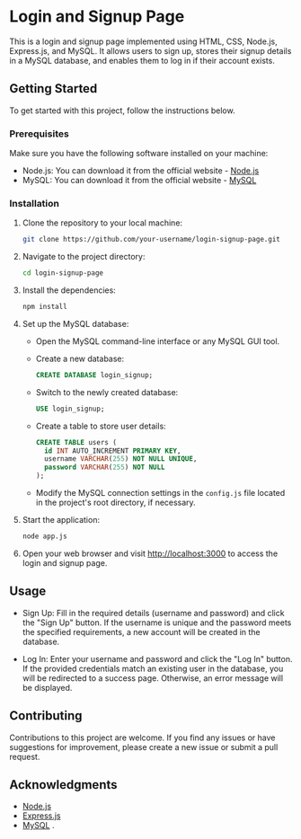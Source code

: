 # Login and Signup Page

This is a login and signup page implemented using HTML, CSS, Node.js, Express.js, and MySQL. It allows users to sign up, stores their signup details in a MySQL database, and enables them to log in if their account exists.

## Getting Started

To get started with this project, follow the instructions below.

### Prerequisites

Make sure you have the following software installed on your machine:

- Node.js: You can download it from the official website - [Node.js](https://nodejs.org)
- MySQL: You can download it from the official website - [MySQL](https://www.mysql.com/)

### Installation

1. Clone the repository to your local machine:

   ```bash
   git clone https://github.com/your-username/login-signup-page.git
   ```

2. Navigate to the project directory:

   ```bash
   cd login-signup-page
   ```

3. Install the dependencies:

   ```bash
   npm install
   ```

4. Set up the MySQL database:

   - Open the MySQL command-line interface or any MySQL GUI tool.
   - Create a new database:

     ```sql
     CREATE DATABASE login_signup;
     ```

   - Switch to the newly created database:

     ```sql
     USE login_signup;
     ```

   - Create a table to store user details:

     ```sql
     CREATE TABLE users (
       id INT AUTO_INCREMENT PRIMARY KEY,
       username VARCHAR(255) NOT NULL UNIQUE,
       password VARCHAR(255) NOT NULL
     );
     ```

   - Modify the MySQL connection settings in the `config.js` file located in the project's root directory, if necessary.

5. Start the application:

   ```bash
   node app.js
   ```

6. Open your web browser and visit [http://localhost:3000](http://localhost:3000) to access the login and signup page.

## Usage

- Sign Up: Fill in the required details (username and password) and click the "Sign Up" button. If the username is unique and the password meets the specified requirements, a new account will be created in the database.

- Log In: Enter your username and password and click the "Log In" button. If the provided credentials match an existing user in the database, you will be redirected to a success page. Otherwise, an error message will be displayed.

## Contributing

Contributions to this project are welcome. If you find any issues or have suggestions for improvement, please create a new issue or submit a pull request.
## Acknowledgments

- [Node.js](https://nodejs.org)
- [Express.js](https://expressjs.com)
- [MySQL](https://www.mysql.com/)
.
